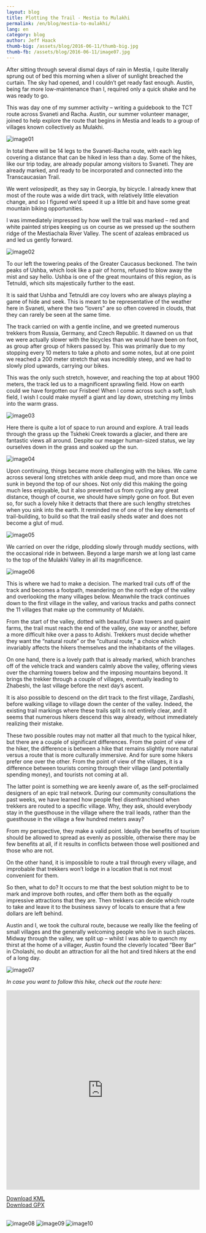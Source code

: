 ```yaml
---
layout: blog
title: Plotting the Trail - Mestia to Mulakhi
permalink: /en/blog/mestia-to-mulakhi/
lang: en
category: blog
author: Jeff Haack
thumb-big: /assets/blog/2016-06-11/thumb-big.jpg
thumb-fb: /assets/blog/2016-06-11/image07.jpg
---
```


After sitting through several dismal days of rain in Mestia, I quite literally sprung out of bed this morning when a sliver of sunlight breached the curtain.  The sky had opened, and I couldn’t get ready fast enough.  Austin, being far more low-maintenance than I, required only a quick shake and he was ready to go.

This was day one of my summer activity – writing a guidebook to the TCT route across Svaneti and Racha.  Austin, our summer volunteer manager, joined to help explore the route that begins in Mestia and leads to a group of villages known collectively as Mulakhi.  

![image01][]

In total there will be 14 legs to the Svaneti-Racha route, with each leg covering a distance that can be hiked in less than a day.  Some of the hikes, like our trip today, are already popular among visitors to Svaneti.  They are already marked, and ready to be incorporated and connected into the Transcaucasian Trail.

We went *velosipedit*, as they say in Georgia, by bicycle.  I already knew that most of the route was a wide dirt track, with relatively little elevation change, and so I figured we’d speed it up a little bit and have some great mountain biking opportunities.

I was immediately impressed by how well the trail was marked – red and white painted stripes keeping us on course as we pressed up the southern ridge of the Mestiachala River Valley.  The scent of azaleas embraced us and led us gently forward.

![image02][]

To our left the towering peaks of the Greater Caucasus beckoned.  The twin peaks of Ushba, which look like a pair of horns, refused to blow away the mist and say hello.  Ushba is one of the great mountains of this region, as is Tetnuldi, which sits majestically further to the east.

It is said that Ushba and Tetnuldi are coy lovers who are always playing a game of hide and seek.  This is meant to be representative of the weather here in Svaneti, where the two “lovers” are so often covered in clouds, that they can rarely be seen at the same time.

The track carried on with a gentle incline, and we greeted numerous trekkers from Russia, Germany, and Czech Republic.  It dawned on us that we were actually slower with the bicycles than we would have been on foot, as group after group of hikers passed by.  This was primarily due to my stopping every 10 meters to take a photo and some notes, but at one point we reached a 200 meter stretch that was incredibly steep, and we had to slowly plod upwards, carrying our bikes.

This was the only such stretch, however, and reaching the top at about 1900 meters, the track led us to a magnificent sprawling field.  How on earth could we have forgotten our Frisbee!  When I come across such a soft, lush field, I wish I could make myself a giant and lay down, stretching my limbs into the warm grass.

![image03][]

Here there is quite a lot of space to run around and explore.  A trail leads through the grass up the Tskheki Creek towards a glacier, and there are fantastic views all around.  Despite our meager human-sized status, we lay ourselves down in the grass and soaked up the sun.

![image04][]

Upon continuing, things became more challenging with the bikes.  We came across several long stretches with ankle deep mud, and more than once we sunk in beyond the top of our shoes.  Not only did this making the going much less enjoyable, but it also prevented us from cycling any great distance, though of course, we should have simply gone on foot.  But even so, for such a lovely hike it detracts that there are such lengthy stretches when you sink into the earth.  It reminded me of one of the key elements of trail-building, to build so that the trail easily sheds water and does not become a glut of mud.

![image05][]

We carried on over the ridge, plodding slowly through muddy sections, with the occasional ride in between.  Beyond a large marsh we at long last came to the top of the Mulakhi Valley in all its magnificence.

![image06][]

This is where we had to make a decision.  The marked trail cuts off of the track and becomes a footpath, meandering on the north edge of the valley and overlooking the many villages below.  Meanwhile the track continues down to the first village in the valley, and various tracks and paths connect the 11 villages that make up the community of Mulakhi.

From the start of the valley, dotted with beautiful Svan towers and quaint farms, the trail must reach the end of the valley, one way or another, before a more difficult hike over a pass to Adishi.  Trekkers must decide whether they want the “natural route” or the “cultural route,” a choice which invariably affects the hikers themselves and the inhabitants of the villages.

On one hand, there is a lovely path that is already marked, which branches off of the vehicle track and wanders calmly above the valley, offering views over the charming towers below and the imposing mountains beyond.  It brings the trekker through a couple of villages, eventually leading to Zhabeshi, the last village before the next day’s ascent.

It is also possible to descend on the dirt track to the first village, Zardlashi, before walking village to village down the center of the valley.  Indeed, the existing trail markings where these trails split is not entirely clear, and it seems that numerous hikers descend this way already, without immediately realizing their mistake.

These two possible routes may not matter all that much to the typical hiker, but there are a couple of significant differences.  From the point of view of the hiker, the difference is between a hike that remains slightly more natural versus a route that is more culturally immersive.  And for sure some hikers prefer one over the other.  From the point of view of the villages, it is a difference between tourists coming through their village (and potentially spending money), and tourists not coming at all.

The latter point is something we are keenly aware of, as the self-proclaimed designers of an epic trail network.  During our community consultations the past weeks, we have learned how people feel disenfranchised when trekkers are routed to a specific village.  Why, they ask, should everybody stay in the guesthouse in the village where the trail leads, rather than the guesthouse in the village a few hundred meters away?

From my perspective, they make a valid point.  Ideally the benefits of tourism should be allowed to spread as evenly as possible, otherwise there may be few benefits at all, if it results in conflicts between those well positioned and those who are not.

On the other hand, it is impossible to route a trail through every village, and improbable that trekkers won’t lodge in a location that is not most convenient for them.

So then, what to do?  It occurs to me that the best solution might to be to mark and improve both routes, and offer them both as the equally impressive attractions that they are.  Then trekkers can decide which route to take and leave it to the business savvy of locals to ensure that a few dollars are left behind. 

Austin and I, we took the cultural route, because we really like the feeling of small villages and the generally welcoming people who live in such places.  Midway through the valley, we split up – whilst I was able to quench my thirst at the home of a villager, Austin found the cleverly located “Beer Bar” in Cholashi, no doubt an attraction for all the hot and tired hikers at the end of a long day.

![image07][]

*In case you want to follow this hike, check out the route here:*

<iframe width="100%" height="520" frameborder="0" src="https://tct.cartodb.com/viz/bde287d6-3002-11e6-804b-0e8c56e2ffdb/embed_map" allowfullscreen webkitallowfullscreen mozallowfullscreen oallowfullscreen msallowfullscreen></iframe>

<a href="/assets/files/geo/mestia-mulakhi.kml" target="_blank">Download KML</a><br/>
<a href="/assets/files/geo/mestia-mulakhi.gpx" target="_blank">Download GPX</a><br/><br/>

![image08][]
![image09][]
![image10][]

[image01]: /assets/blog/2016-06-11/image01.jpg
[image02]: /assets/blog/2016-06-11/image02.jpg
[image03]: /assets/blog/2016-06-11/image03.jpg
[image04]: /assets/blog/2016-06-11/image04.jpg
[image05]: /assets/blog/2016-06-11/image05.jpg
[image06]: /assets/blog/2016-06-11/image06.jpg
[image07]: /assets/blog/2016-06-11/image07.jpg
[image08]: /assets/blog/2016-06-11/image08.jpg
[image09]: /assets/blog/2016-06-11/image09.jpg
[image10]: /assets/blog/2016-06-11/image10.jpg